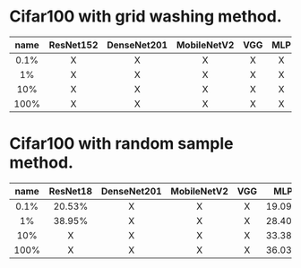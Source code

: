 

Cifar100 with grid washing method.
======================================

name | ResNet152 |  DenseNet201 |  MobileNetV2  |  VGG |    MLP    
 :-: | :-: | :-: | :-: |  :-: | :-:
 0.1% |  X | X  |  X  |  X  |  X |
 1% | X  | X  |  X  |  X  |  X |
 10% | X  | X  |  X  | X   | X  |
100% |  X |  X |  X  | X   | X  |






Cifar100 with random sample method.
======================================

name | ResNet18 |  DenseNet201 |  MobileNetV2  |  VGG |    MLP    
 :-: | :-: | :-: | :-: |  :-: | :-:
 0.1% |  20.53% | X  |  X  |  X  |  19.09% |
 1% | 38.95%  | X  |  X  |  X  |  28.40% |
 10% | X  | X  |  X  | X   | 33.38%  |
100% |  X |  X |  X  | X   | 36.03%  |
